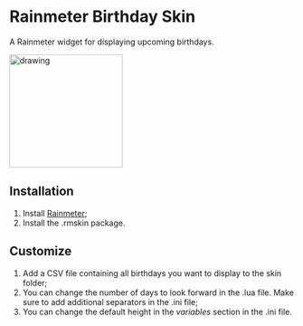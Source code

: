 # Rainmeter Birthday Skin
A Rainmeter widget for displaying upcoming birthdays. 

<img src="https://i.imgur.com/rCtw6oR.png" alt="drawing" width="200"/>


## Installation
1. Install [Rainmeter](https://www.rainmeter.net/);
2. Install the .rmskin package.

## Customize
1. Add a CSV file containing all birthdays you want to display to the skin folder;
2. You can change the number of days to look forward in the .lua file. Make sure to add additional separators in the .ini file;
3. You can change the default height in the _variables_ section in the .ini file.
